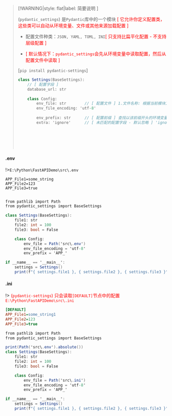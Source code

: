 <br/>

>[!WARNING|style: flat|label: 简要说明 ]
>
>(`pydantic_settings`) 是`Pydantic`库中的一个模块 <span style='color:red'>[ 它允许你定义配置类，这些类可以自动从环境变量、文件或其他来源加载配置 ]</span>
>
>- 配置文件种类：`JSON, YAML, TOML, INI`<span style='color:red'>[ 只支持比扁平化配置 - 不支持层级配置 ]</span>
>
>- <span style='color:red'>[ 默认情况下：`pydantic_settings`会先从环境变量中读取配置，然后从配置文件中读取 ]</span>
>
>  [`pip install pydantic-settings`]
>
>```csharp
>class Settings(BaseSettings):
>     // [ 配置字段 ]
>     database_url: str
>    
>     class Config:
>         env_file: str        // [ 配置文件 ] 1.文件名称: 根据当前模块工作目录查找, 2.文件相对路径 | 绝对路径 
>         env_file_encoding: 'utf-8'
>             
>         env_prefix: str      // [ 配置前缀 ] 查找以该前缀开头的环境变量 ( 并将其映射到配置字段中 )
>         extra: 'ignore'      // [ 未匹配的配置字段 - 默认忽略 ] 'ignore'、'allow'、'forbid'
>         
>            
>            
>```
>
>
>
><br/>

<!-- tabs:start -->

#### **.env**

!>`E:\Python\FastAPIDemo\src\.env`

```env
APP_File1=some_string
APP_File2=123
APP_File3=true


```

```csharp
from pathlib import Path
from pydantic_settings import BaseSettings

class Settings(BaseSettings):
	file1: str
	file2: int = 100
	file3: bool = False

	class Config:
		env_file = Path('src\.env')
		env_file_encoding = 'utf-8'
		env_prefix = 'APP_'

if __name__ == '__main__':
	settings = Settings()
	print(f"{ settings.file1 }, { settings.file2 }, { settings.file3 }")


```



#### **.ini**

!> <span style='color:red'>(`pydantic-settings`) 只会读取`[DEFAULT]`节点中的配置`E:\Python\FastAPIDemo\src\.ini`</span>

```ini
[DEFAULT]
APP_File1=some_string1
APP_File2=123
APP_File3=true


```

```csharp
from pathlib import Path
from pydantic_settings import BaseSettings

print(Path('src\.env').absolute())
class Settings(BaseSettings):
	file1: str
	file2: int = 100
	file3: bool = False

	class Config:
		env_file = Path('src\.ini')
		env_file_encoding = 'utf-8'
		env_prefix = 'APP_'

if __name__ == '__main__':
	settings = Settings()
	print(f"{ settings.file1 }, { settings.file2 }, { settings.file3 }")
        
        
```



<!-- tabs:end -->
